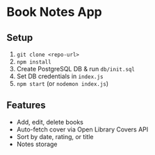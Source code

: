 # Book Notes App

## Setup
1. `git clone <repo-url>`
2. `npm install`
3. Create PostgreSQL DB & run `db/init.sql`
4. Set DB credentials in `index.js`
5. `npm start` (or `nodemon index.js`)

## Features
- Add, edit, delete books
- Auto-fetch cover via Open Library Covers API
- Sort by date, rating, or title
- Notes storage
